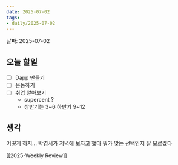 ```yaml
---
date: 2025-07-02
tags: 
- daily/2025-07-02 
---
```


날짜: 2025-07-02
## 오늘 할일

- [ ] Dapp 만들기
- [ ] 운동하기
- [ ] 취업 알아보기
	- supercent ?
	- 상반기는 3~6 하반기 9~12




## 생각

어떻게 하지...
박영서가 저녁에 보자고 했다
뭐가 맞는 선택인지 잘 모르겠다



[[2025-Weekly Review]]


